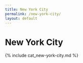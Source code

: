 ```yaml
---
title: New York City
permalink: /new-york-city/
layout: default
---
```


# New York City

{% include cat_new-york-city.md %}
